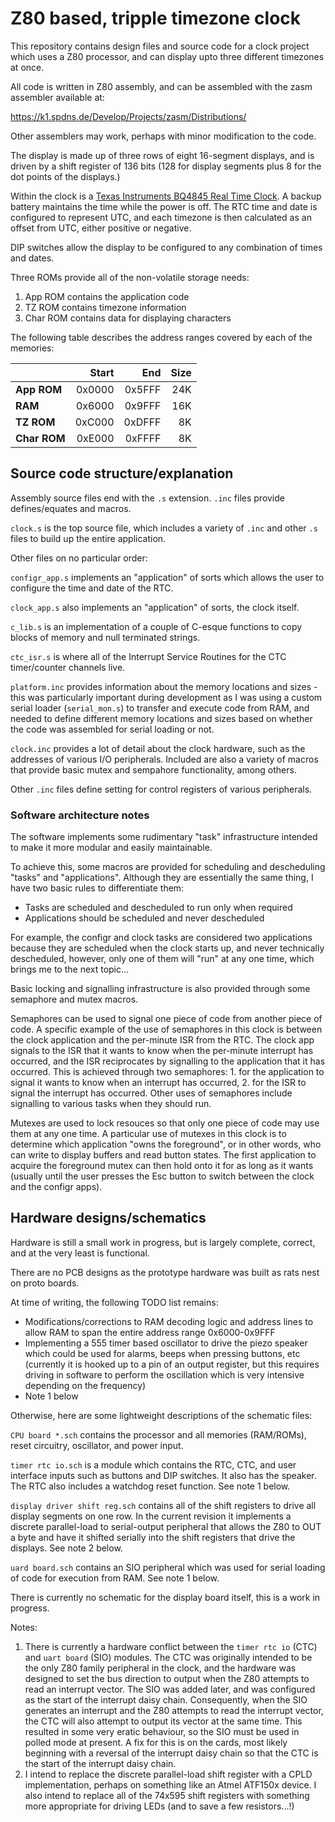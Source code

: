 
# Z80 based, tripple timezone clock
This repository contains design files and source code for a clock project which uses a Z80 processor, and can display upto three different timezones at once.

All code is written in Z80 assembly, and can be assembled with the zasm assembler available at:

https://k1.spdns.de/Develop/Projects/zasm/Distributions/

Other assemblers may work, perhaps with minor modification to the code.

The display is made up of three rows of eight 16-segment displays, and is driven by a shift register of 136 bits (128 for display segments plus 8 for the dot points of the displays.)

Within the clock is a [Texas Instruments BQ4845 Real Time Clock](http://www.ti.com/product/BQ4845). A backup battery maintains the time while the power is off. The RTC time and date is configured to represent UTC, and each timezone is then calculated as an offset from UTC, either positive or negative.

DIP switches allow the display to be configured to any combination of times and dates.

Three ROMs provide all of the non-volatile storage needs:

 1. App ROM contains the application code
 2. TZ ROM contains timezone information
 3. Char ROM contains data for displaying characters

The following table describes the address ranges covered by each of the memories:

|              | Start  | End    | Size |
| ------------ | ------:| ------:| ----:|
| **App ROM**  | 0x0000 | 0x5FFF |  24K |
| **RAM**      | 0x6000 | 0x9FFF |  16K |
| **TZ ROM**   | 0xC000 | 0xDFFF |   8K |
| **Char ROM** | 0xE000 | 0xFFFF |   8K |



## Source code structure/explanation
Assembly source files end with the `.s` extension. `.inc` files provide defines/equates and macros.

`clock.s` is the top source file, which includes a variety of `.inc` and other `.s` files to build up the entire application.

Other files on no particular order:

`configr_app.s` implements an "application" of sorts which allows the user to configure the time and date of the RTC.

`clock_app.s` also implements an "application" of sorts, the clock itself.

`c_lib.s` is an implementation of a couple of C-esque functions to copy blocks of memory and null terminated strings.

`ctc_isr.s` is where all of the Interrupt Service Routines for the CTC timer/counter channels live.

`platform.inc` provides information about the memory locations and sizes - this was particularly important during development as I was using a custom serial loader (`serial_mon.s`) to transfer and execute code from RAM, and needed to define different memory locations and sizes based on whether the code was assembled for serial loading or not.

`clock.inc` provides a lot of detail about the clock hardware, such as the addresses of various I/O peripherals. Included are also a variety of macros that provide basic mutex and sempahore functionality, among others.

Other `.inc` files define setting for control registers of various peripherals.

### Software architecture notes
The software implements some rudimentary "task" infrastructure intended to make it more modular and easily maintainable.

To achieve this, some macros are provided for scheduling and descheduling "tasks" and "applications". Although they are essentially the same thing, I have two basic rules to differentiate them:

 - Tasks are scheduled and descheduled to run only when required
 - Applications should be scheduled and never descheduled

For example, the configr and clock tasks are considered two applications because they are scheduled when the clock starts up, and never technically descheduled, however, only one of them will "run" at any one time, which brings me to the next topic...

Basic locking and signalling infrastructure is also provided through some semaphore and mutex macros.

Semaphores can be used to signal one piece of code from another piece of code. A specific example of the use of semaphores in this clock is between the clock application and the per-minute ISR from the RTC. The clock app signals to the ISR that it wants to know when the per-minute interrupt has occurred, and the ISR reciprocates by signalling to the application that it has occurred. This is achieved through two semaphores: 1. for the application to signal it wants to know when an interrupt has occurred, 2. for the ISR to signal the interrupt has occurred. Other uses of semaphores include signalling to various tasks when they should run.

Mutexes are used to lock resouces so that only one piece of code may use them at any one time. A particular use of mutexes in this clock is to determine which application "owns the foreground", or in other words, who can write to display buffers and read button states. The first application to acquire the foreground mutex can then hold onto it for as long as it wants (usually until the user presses the Esc button to switch between the clock and the configr apps).

## Hardware designs/schematics
Hardware is still a small work in progress, but is largely complete, correct, and at the very least is functional.

There are no PCB designs as the prototype hardware was built as rats nest on proto boards.

At time of writing, the following TODO list remains:

 - Modifications/corrections to RAM decoding logic and address lines to allow RAM to span the entire address range 0x6000-0x9FFF
 - Implementing a 555 timer based oscillator to drive the piezo speaker which could be used for alarms, beeps when pressing buttons, etc (currently it is hooked up to a pin of an output register, but this requires driving in software to perform the oscillation which is very intensive depending on the frequency)
 - Note 1 below

Otherwise, here are some lightweight descriptions of the schematic files:

`CPU board *.sch` contains the processor and all memories (RAM/ROMs), reset circuitry, oscillator, and power input.

`timer rtc io.sch` is a module which contains the RTC, CTC, and user interface inputs such as buttons and DIP switches. It also has the speaker. The RTC also includes a watchdog reset function. See note 1 below.

`display driver shift reg.sch` contains all of the shift registers to drive all display segments on one row. In the current revision it implements a discrete parallel-load to serial-output peripheral that allows the Z80 to OUT a byte and have it shifted serially into the shift registers that drive the displays. See note 2 below.

`uard board.sch` contains an SIO peripheral which was used for serial loading of code for execution from RAM. See note 1 below.

There is currently no schematic for the display board itself, this is a work in progress.

Notes:
 1. There is currently a hardware conflict between the `timer rtc io` (CTC) and `uart board` (SIO) modules. The CTC was originally intended to be the only Z80 family peripheral in the clock, and the hardware was designed to set the bus direction to output when the Z80 attempts to read an interrupt vector. The SIO was added later, and was configured as the start of the interrupt daisy chain. Consequently, when the SIO generates an interrupt and the Z80 attempts to read the interrupt vector, the CTC will also attempt to output its vector at the same time. This resulted in some very eratic behaviour, so the SIO must be used in polled mode at present. A fix for this is on the cards, most likely beginning with a reversal of the interrupt daisy chain so that the CTC is the start of the interrupt daisy chain.
 2. I intend to replace the discrete parallel-load shift register with a CPLD implementation, perhaps on something like an Atmel ATF150x device. I also intend to replace all of the 74x595 shift registers with something more appropriate for driving LEDs (and to save a few resistors...!)
